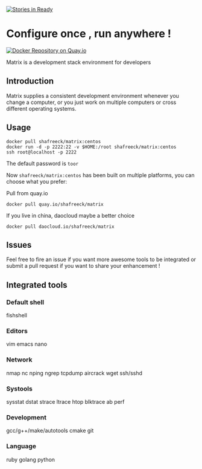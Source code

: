 [![Stories in Ready](https://badge.waffle.io/shafreeck/docker-matrix.png?label=ready&title=Ready)](https://waffle.io/shafreeck/docker-matrix)
# Configure once , run anywhere !

[![Docker Repository on Quay.io](https://quay.io/repository/shafreeck/matrix/status "Docker Repository on Quay.io")](https://quay.io/repository/shafreeck/matrix)

Matrix is a development stack environment for developers

## Introduction

Matrix supplies a consistent development environment whenever you change a computer, or
you just work on multiple computers or cross  different operating systems.

## Usage
```
docker pull shafreeck/matrix:centos
docker run -d -p 2222:22 -v $HOME:/root shafreeck/matrix:centos
ssh root@localhost -p 2222
```

The default password is `toor`

Now `shafreeck/matrix:centos` has been built on multiple platforms, you can choose what you prefer:

Pull from quay.io
```
docker pull quay.io/shafreeck/matrix
```

If you live in china, daocloud maybe a better choice
```
docker pull daocloud.io/shafreeck/matrix
```


## Issues
Feel free to fire an issue if you want more awesome tools to be integrated or submit a pull request if you want to share 
your enhancement !

## Integrated tools

### Default shell
fishshell

### Editors
vim
emacs
nano

### Network
nmap
nc
nping
ngrep
tcpdump
aircrack
wget
ssh/sshd

### Systools
sysstat
dstat
strace
ltrace
htop
blktrace
ab
perf

### Development
gcc/g++/make/autotools
cmake
git

### Language
ruby
golang
python
